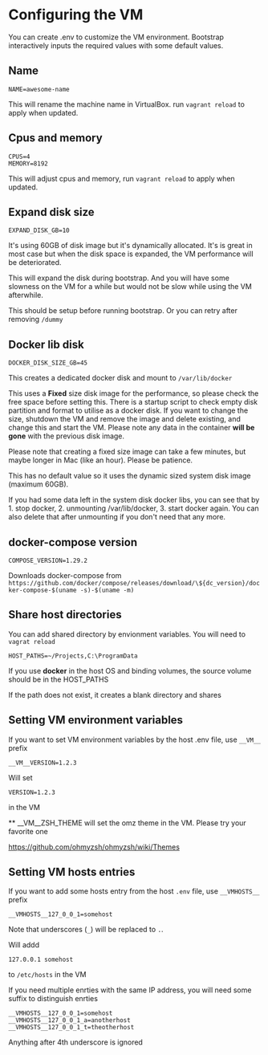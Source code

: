 <!---
title: Configuring VM
date: 2021-10-15
--->

# Configuring the VM

You can create .env to customize the VM environment. Bootstrap interactively inputs the required values with some default values.

## Name

```
NAME=awesome-name
```

This will rename the machine name in VirtualBox. run `vagrant reload` to apply when updated.

## Cpus and memory

```
CPUS=4
MEMORY=8192
```

This will adjust cpus and memory, run `vagrant reload` to apply when updated.

## Expand disk size

```
EXPAND_DISK_GB=10
```

It's using 60GB of disk image but it's dynamically allocated.
It's is great in most case but when the disk space is expanded, the VM performance will be deteriorated.

This will expand the disk during bootstrap.
And you will have some slowness on the VM for a while but would not be slow while using the VM afterwhile.

This should be setup before running bootstrap.
Or you can retry after removing `/dummy`

## Docker lib disk

```
DOCKER_DISK_SIZE_GB=45
```

This creates a dedicated docker disk and mount to `/var/lib/docker`

This uses a **Fixed** size disk image for the performance, so please check the free space before setting this.
There is a startup script to check empty disk partition and format to utilise as a docker disk.
If you want to change the size, shutdown the VM and remove the image and delete existing, and change this and start the VM. Please note any data in the container **will be gone** with the previous disk image.

Please note that creating a fixed size image can take a few minutes, but maybe longer in Mac (like an hour). Please be patience.

This has no default value so it uses the dynamic sized system disk image (maximum 60GB).

If you had some data left in the system disk docker libs, you can see that by 1. stop docker, 2. unmounting /var/lib/docker, 3. start docker again. You can also delete that after unmounting if you don't need that any more. 

## docker-compose version

```
COMPOSE_VERSION=1.29.2
```

Downloads docker-compose from `https://github.com/docker/compose/releases/download/\${dc_version}/docker-compose-$(uname -s)-$(uname -m)`

## Share host directories

You can add shared directory by envionment variables. You will need to `vagrat reload`

```
HOST_PATHS=~/Projects,C:\ProgramData
```

If you use **docker** in the host OS and binding volumes, the source volume should be in the HOST_PATHS

If the path does not exist, it creates a blank directory and shares


## Setting VM environment variables

If you want to set VM environment variables by the host .env file, use `__VM__` prefix

```
__VM__VERSION=1.2.3
```

Will set

```
VERSION=1.2.3
```

in the VM

** __VM__ZSH_THEME will set the omz theme in the VM. Please try your favorite one

https://github.com/ohmyzsh/ohmyzsh/wiki/Themes


## Setting VM hosts entries

If you want to add some hosts entry from the host `.env` file, use `__VMHOSTS__` prefix

```
__VMHOSTS__127_0_0_1=somehost
```

Note that underscores (`_`) will be replaced to `.`.

Will addd

```
127.0.0.1 somehost
```

to `/etc/hosts` in the VM

If you need multiple enrties with the same IP address, you will need some suffix to distinguish enrties

```
__VMHOSTS__127_0_0_1=somehost
__VMHOSTS__127_0_0_1_a=anotherhost
__VMHOSTS__127_0_0_1_t=theotherhost
```

Anything after 4th underscore is ignored
